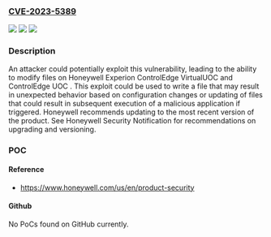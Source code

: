 ### [CVE-2023-5389](https://cve.mitre.org/cgi-bin/cvename.cgi?name=CVE-2023-5389)
![](https://img.shields.io/static/v1?label=Product&message=ControlEdge%20UOC&color=blue)
![](https://img.shields.io/static/v1?label=Version&message=520.2%3C%3D%20520.2%20TCU4%20&color=brighgreen)
![](https://img.shields.io/static/v1?label=Vulnerability&message=CWE-749&color=brighgreen)

### Description

An attacker could potentially exploit this vulnerability, leading to the ability to modify files on Honeywell Experion ControlEdge VirtualUOC and ControlEdge UOC . This exploit could be used to write a file that may result in unexpected behavior based on configuration changes or updating of files that could result in subsequent execution of a malicious application if triggered. Honeywell recommends updating to the most recent version of the product. See Honeywell Security Notification for recommendations on upgrading and versioning. 

### POC

#### Reference
- https://www.honeywell.com/us/en/product-security

#### Github
No PoCs found on GitHub currently.

